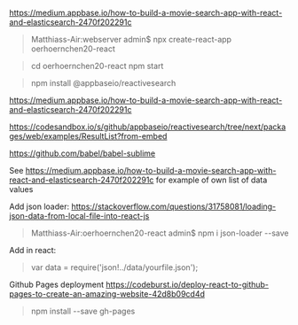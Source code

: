 https://medium.appbase.io/how-to-build-a-movie-search-app-with-react-and-elasticsearch-2470f202291c

> Matthiass-Air:webserver admin$ npx create-react-app oerhoernchen20-react

> cd oerhoernchen20-react
> npm start

> npm install @appbaseio/reactivesearch

https://medium.appbase.io/how-to-build-a-movie-search-app-with-react-and-elasticsearch-2470f202291c

https://codesandbox.io/s/github/appbaseio/reactivesearch/tree/next/packages/web/examples/ResultList?from-embed

https://github.com/babel/babel-sublime

See https://medium.appbase.io/how-to-build-a-movie-search-app-with-react-and-elasticsearch-2470f202291c for example of own list of data values

Add json loader:
https://stackoverflow.com/questions/31758081/loading-json-data-from-local-file-into-react-js

> Matthiass-Air:oerhoernchen20-react admin$ npm i json-loader --save

Add in react: 
> var data = require('json!../data/yourfile.json');

Github Pages deployment
https://codeburst.io/deploy-react-to-github-pages-to-create-an-amazing-website-42d8b09cd4d
> npm install --save gh-pages